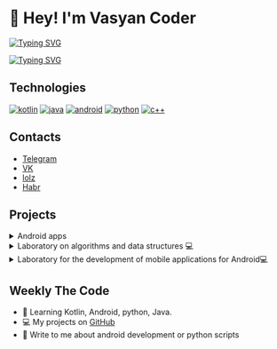 # 👋 Hey! I'm Vasyan Coder
[![Typing SVG](https://readme-typing-svg.herokuapp.com?font=Fira+Code&pause=1000&color=1E9257&center=true&width=435&lines=I'm+android+developer)](https://git.io/typing-svg)

[![Typing SVG](https://readme-typing-svg.herokuapp.com?font=Fira+Code&pause=1000&color=1A7AFF&center=true&width=435&lines=Welcome+:\))](https://git.io/typing-svg)

## Technologies
[![kotlin](https://img.shields.io/badge/-Kotlin-61DBFB?style=for-the-badge&labelColor=black&logo=kotlin&logoColor=5256ce)](#) [![java](https://img.shields.io/badge/-Java-ED8B00?style=for-the-badge&labelColor=black&logo=java&logoColor=1e9257)](#) [![android](https://img.shields.io/badge/-Android-1e9257?style=for-the-badge&labelColor=black&logo=android&logoColor=1e9257)](#) [![python](https://img.shields.io/badge/-Python-346998?style=for-the-badge&labelColor=black&logo=python&logoColor=346998)](#) [![c++](https://img.shields.io/badge/-C++-6092c7?style=for-the-badge&labelColor=black&logo=c%2b%2b&logoColor=6092c7)](#)



## Contacts
+ [Telegram](https://t.me/vasyan_coder)
+ [VK](https://vk.com/vasyan.coder)
+ [lolz](https://lolz.guru/members/5696348/)
+ [Habr](https://habr.com/ru/users/BacuJluu_AJlu6a6aeBu4/posts/)

## Projects

<details> 
  <summary>Android apps</summary>
  <br/>
    <p href="https://github.com/vasyan-coder/GiphyTestApi"><img alt="" src="https://github-readme-stats.vercel.app/api/pin/?username=vasyan-coder&repo=ShoppingList&theme=radical"/></p>
    <p href="https://github.com/vasyan-coder/ShoppingList"><img alt="" src="https://github-readme-stats.vercel.app/api/pin/?username=vasyan-coder&repo=ShoppingList&theme=radical"/></p>
    <p href="https://github.com/vasyan-coder/Pyatiminutka-Project"><img alt="" src="https://github-readme-stats.vercel.app/api/pin/?username=vasyan-coder&repo=Pyatiminutka-Project&theme=radical"/></p>
  <br/>
</details>

<details> 
  <summary>Laboratory on algorithms and data structures 💻</summary>
  <br/>
    <p href="https://github.com/vasyan-coder/DoublyList"><img alt="" src="https://github-readme-stats.vercel.app/api/pin/?username=vasyan-coder&repo=DoublyList&theme=radical"/></p>
    <p href="https://github.com/vasyan-coder/ExpressionTree"><img alt="" src="https://github-readme-stats.vercel.app/api/pin/?username=vasyan-coder&repo=ExpressionTree&theme=radical"/></p>
    <p href="https://github.com/vasyan-coder/BinSearchTree"><img alt="" src="https://github-readme-stats.vercel.app/api/pin/?username=vasyan-coder&repo=BinSearchTree&theme=radical"/></p>
    <p href="https://github.com/vasyan-coder/LinkedListLocale"><img alt="" src="https://github-readme-stats.vercel.app/api/pin/?username=vasyan-coder&repo=LinkedListLocale&theme=radical"/></p>
    <p href="https://github.com/vasyan-coder/LinkedList"><img alt="" src="https://github-readme-stats.vercel.app/api/pin/?username=vasyan-coder&repo=LinkedList&theme=radical"/></p>
    <p href="https://github.com/vasyan-coder/mergerSort_part1"><img alt="" src="https://github-readme-stats.vercel.app/api/pin/?username=vasyan-coder&repo=mergerSort_part1&theme=radical"/></p>
    <p href="https://github.com/vasyan-coder/mergeSort_part2"><img alt="" src="https://github-readme-stats.vercel.app/api/pin/?username=vasyan-coder&repo=mergeSort_part2&theme=radical"/></p>
    <p href="https://github.com/vasyan-coder/HeapSort"><img alt="" src="https://github-readme-stats.vercel.app/api/pin/?username=vasyan-coder&repo=HeapSort&theme=radical"/></p>
    <p href="https://github.com/vasyan-coder/QuickSort"><img alt="" src="https://github-readme-stats.vercel.app/api/pin/?username=vasyan-coder&repo=QuickSort&theme=radical"/></p>
  <br/>
</details>

<details> 
  <summary>Laboratory for the development of mobile applications for Android💻</summary>
  <br/>
    <a href=""><img alt=""/></a>
  <br/>
</details>

## Weekly The Code
+ 🔭 Learning Kotlin, Android, python, Java.
+ 💻 My projects on <a href="https://github.com/vasyan-coder">GitHub</a>
+ 💬 Write to me about android development or python scripts

